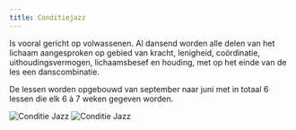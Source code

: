 ```yaml
---
title: Conditiejazz
---
```

Is vooral gericht op volwassenen. Al dansend worden alle delen van het lichaam aangesproken op gebied van kracht, lenigheid, coördinatie, uithoudingsvermogen, lichaamsbesef en houding, met op het einde van de les een danscombinatie.

De lessen worden opgebouwd van september naar juni met in totaal 6 lessen die elk 6 à 7 weken gegeven worden.

![Conditie Jazz](/pictures/dansrichtingen/conditiejazz1.jpg)
![Conditie Jazz](/pictures/dansrichtingen/conditiejazz2.jpg)
